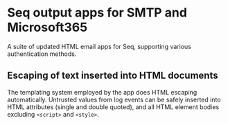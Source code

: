 # Seq output apps for SMTP and Microsoft365

A suite of updated HTML email apps for Seq, supporting various authentication methods.

## Escaping of text inserted into HTML documents

The templating system employed by the app does HTML escaping automatically. Untrusted values from log events can be safely
inserted into HTML attributes (single and double quoted), and all HTML element bodies excluding `<script>` and `<style>`.